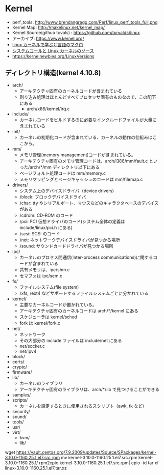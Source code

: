 # Kernel

- perf_tools: http://www.brendangregg.com/Perf/linux_perf_tools_full.png
- Kernel Map: http://makelinux.net/kernel_map/
- Kernel Source(github tovals) : https://github.com/torvalds/linux
- アーカイブ: https://www.kernel.org/
- [linux カーネルで学ぶＣ言語のマクロ](http://qiita.com/satoru_takeuchi/items/3769a644f7113f2c8040)
- [システムコールと Linux カーネルのソース](http://www.coins.tsukuba.ac.jp/~yas/coins/os2-2012/2012-12-04/)
- https://kernelnewbies.org/LinuxVersions

## ディレクトリ構造(kernel 4.10.8)

- arch/
  - アーキテクチャ固有のカーネルコードが含まれている
  - 割り込み処理はほとんどすべてプロセッサ固有のものなので、この配下にある
    - arch/x86/kernel/irq.c
- include/
  - カーネルコードをビルドするのに必要なインクルードファイルが大量に含まれている
- init/
  - カーネルの初期化コードが含まれている、カーネルの動作の仕組みはここから。
- mm/
  - メモリ管理(memory management)コードが含まれている。
  - アーキテクチャ固有のメモリ管理コードは、arch/i386/mm/fault.c といった/arch/\*/mm ディレクトリ以下にある
  - ページフォルト処理コードは mm/memory.c
  - メモリマッピングとページキャッシュのコードは mm/filemap.c
- drivers/
  - システム上のデバイスドライバ（device drivers)
  - /block: ブロックデバイスドライバ
  - /char: tty やシリアルポート、マウスなどのキャラクタベースのデバイスがある
  - /cdrom: CD-ROM のコード
  - /pci: PCI 仮想ドライバのコード(システム全体の定義は include/linux/pci.h にある)
  - /scsi: SCSI のコード
  - /net: ネットワークデバイスドライバが見つかる場所
  - /sound: サウンドカードドライバが見つかる場所
- ipc/
  - カーネルのプロセス間通信(inter-process communications)に関するコードが含まれている
  - 共有メモリは、ipc/shm.c
  - セマフォは ipc/sem.c
- fs/
  - ファイルシステム(file system)
  - /xfs, /ext4 などサポートするファイルシステムごとに分かれている
- kernel/
  - 主要なカーネルコードが置かれている。
  - アーキテクチャ固有のカーネルコードは arch/\*/kernel にある
  - スケジューラは kernel/sched
  - fork は kernel/fork.c
- net/
  - ネットワーク
  - その大部分の include ファイルは include/net にある
  - net/socker.c
  - net/ipv4
- block/
- certs/
- crypto/
- firmware/
- lib/
  - カーネルのライブラリ
  - アーキテクチャ固有のライブラリは、arch/\*/lib で見つけることができる
- samples/
- scripts/
  - カーネルを設定するときに使用されるスクリプト（awk, tk など）
- security/
- sound/
- tools/
- usr/
- virt/
  - kvm/
  - lib/

wget https://vault.centos.org/7.9.2009/updates/Source/SPackages/kernel-3.10.0-1160.25.1.el7.src.rpm
mv kernel-3.10.0-1160.25.1.el7.src.rpm kernel-3.10.0-1160.25.1/
rpm2cpio kernel-3.10.0-1160.25.1.el7.src.rpm| cpio -id
tar xf linux-3.10.0-1160.25.1.el7.tar.xz
